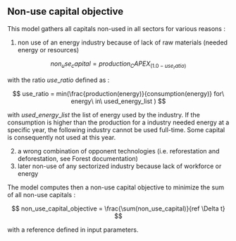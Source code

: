 ## Non-use capital objective

This model gathers all capitals non-used in all sectors for various reasons :

1. non use of an energy industry because of lack of raw materials (needed energy or resources)

$$ non_use_capital = production _CAPEX _(1.0-use_ratio) $$

with the ratio $use\_ratio$ defined as :

$$ use_ratio = min(\frac{production(energy)}{consumption(energy)} for\ energy\ in\ used_energy_list ) $$

with $used\_energy\_list$ the list of energy used by the industry. If the consumption is higher than the production for a industry needed energy at a specific year, the following industry cannot be used full-time. Some capital is consequently not used at this year.

2. a wrong combination of opponent technologies (i.e. reforestation and deforestation, see Forest documentation)
3. later non-use of any sectorized industry because lack of workforce or energy

The model computes then a non-use capital objective to minimize the sum of all non-use capitals :

$$ non_use_capital_objective = \frac{\sum(non_use_capital)}{ref \Delta t} $$

with a reference defined in input parameters.
